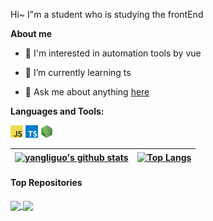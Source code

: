 Hi~ I"m a student who is studying the frontEnd

**About me**

- 👀 I'm interested in automation tools by vue
 
- 🌱 I’m currently learning ts

- 💬 Ask me about anything [here](https://github.com/yangliguo7/WIP/issues)

**Languages and Tools:**  

<code><img height="20" src="https://raw.githubusercontent.com/github/explore/80688e429a7d4ef2fca1e82350fe8e3517d3494d/topics/javascript/javascript.png"></code>
<code><img height="20" src="https://raw.githubusercontent.com/github/explore/80688e429a7d4ef2fca1e82350fe8e3517d3494d/topics/typescript/typescript.png"></code>
<code><img height="20" src="https://raw.githubusercontent.com/github/explore/80688e429a7d4ef2fca1e82350fe8e3517d3494d/topics/nodejs/nodejs.png"></code>    

| <a href="#"><img align="center" src="https://github-readme-stats.vercel.app/api?username=yangliguo7&count_private=true&show_icons=true&theme=buefy&hide_border=true" alt="yangliguo's github stats" /></a> | <a href="#"><img align="center" src="https://github-readme-stats.vercel.app/api/top-langs/?username=YangLG-7&theme=buefy&hide_border=true&layout=compact&count_private=true" alt="Top Langs" /></a> |
| ------------- | ------------- |

#### Top Repositories

<a href="https://github.com/yangliguo7/learn_ES">
  <img align="center" src="https://github-readme-stats.vercel.app/api/pin/?username=yangliguo7&repo=learn_ES&theme=buefy" />
</a>
<a href="https://github.com/yangliguo7/learn_TS">
  <img align="center" src="https://github-readme-stats.vercel.app/api/pin/?username=yangliguo7&repo=learn_TS&theme=buefy" />
</a>

<br />
<br />
<!---
yangliguo7/yangliguo7 is a ✨ special ✨ repository because its `README.md` (this file) appears on your GitHub profile.
You can click the Preview link to take a look at your changes.
--->
